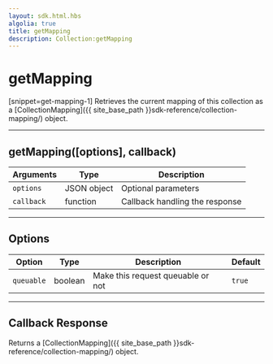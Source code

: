 ```yaml
---
layout: sdk.html.hbs
algolia: true
title: getMapping
description: Collection:getMapping
---
```

  

# getMapping
[snippet=get-mapping-1]
Retrieves the current mapping of this collection as a [CollectionMapping]({{ site_base_path }}sdk-reference/collection-mapping/) object.

---

## getMapping([options], callback)

| Arguments | Type | Description |
|---------------|---------|----------------------------------------|
| ``options`` | JSON object | Optional parameters |
| ``callback`` | function | Callback handling the response |

---

## Options

| Option | Type | Description | Default |
|---------------|---------|----------------------------------------|---------|
| ``queuable`` | boolean | Make this request queuable or not  | ``true`` |

---

## Callback Response

Returns a [CollectionMapping]({{ site_base_path }}sdk-reference/collection-mapping/) object.
